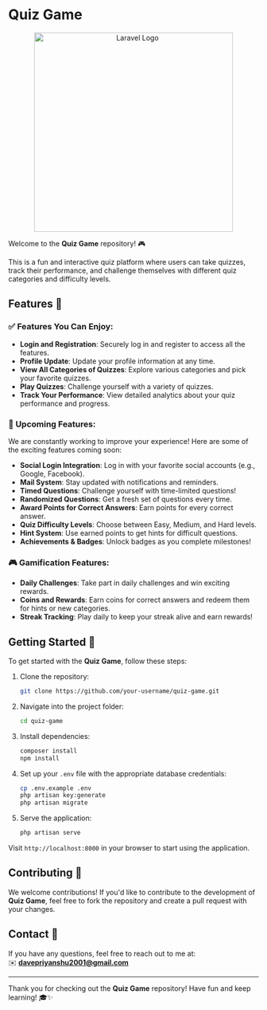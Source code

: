 
# Quiz Game

<p align="center">
  <a href="https://laravel.com" target="_blank">
    <img src="https://raw.githubusercontent.com/laravel/art/master/logo-lockup/5%20SVG/2%20CMYK/1%20Full%20Color/laravel-logolockup-cmyk-red.svg" width="400" alt="Laravel Logo">
  </a>
</p>

Welcome to the **Quiz Game** repository! 🎮

This is a fun and interactive quiz platform where users can take quizzes, track their performance, and challenge themselves with different quiz categories and difficulty levels.

## Features 🎉

### ✅ Features You Can Enjoy:
- **Login and Registration**: Securely log in and register to access all the features.
- **Profile Update**: Update your profile information at any time.
- **View All Categories of Quizzes**: Explore various categories and pick your favorite quizzes.
- **Play Quizzes**: Challenge yourself with a variety of quizzes.
- **Track Your Performance**: View detailed analytics about your quiz performance and progress.

### 🚀 Upcoming Features:
We are constantly working to improve your experience! Here are some of the exciting features coming soon:
- **Social Login Integration**: Log in with your favorite social accounts (e.g., Google, Facebook).
- **Mail System**: Stay updated with notifications and reminders.
- **Timed Questions**: Challenge yourself with time-limited questions!
- **Randomized Questions**: Get a fresh set of questions every time.
- **Award Points for Correct Answers**: Earn points for every correct answer.
- **Quiz Difficulty Levels**: Choose between Easy, Medium, and Hard levels.
- **Hint System**: Use earned points to get hints for difficult questions.
- **Achievements & Badges**: Unlock badges as you complete milestones!

### 🎮 Gamification Features:
- **Daily Challenges**: Take part in daily challenges and win exciting rewards.
- **Coins and Rewards**: Earn coins for correct answers and redeem them for hints or new categories.
- **Streak Tracking**: Play daily to keep your streak alive and earn rewards!

## Getting Started 🚀

To get started with the **Quiz Game**, follow these steps:

1. Clone the repository:
   ```bash
   git clone https://github.com/your-username/quiz-game.git
   ```

2. Navigate into the project folder:
   ```bash
   cd quiz-game
   ```

3. Install dependencies:
   ```bash
   composer install
   npm install
   ```

4. Set up your `.env` file with the appropriate database credentials:
   ```bash
   cp .env.example .env
   php artisan key:generate
   php artisan migrate
   ```

5. Serve the application:
   ```bash
   php artisan serve
   ```

Visit `http://localhost:8000` in your browser to start using the application.

## Contributing 🤝

We welcome contributions! If you'd like to contribute to the development of **Quiz Game**, feel free to fork the repository and create a pull request with your changes.

## Contact 📧

If you have any questions, feel free to reach out to me at:  
✉️ **davepriyanshu2001@gmail.com**

---

Thank you for checking out the **Quiz Game** repository! Have fun and keep learning! 🎓✨
```
